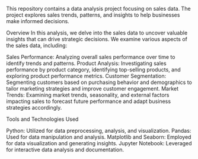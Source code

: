 This repository contains a data analysis project focusing on sales data. The project explores sales trends, patterns, and insights to help businesses make informed decisions.

Overview
In this analysis, we delve into the sales data to uncover valuable insights that can drive strategic decisions. We examine various aspects of the sales data, including:

Sales Performance: Analyzing overall sales performance over time to identify trends and patterns.
Product Analysis: Investigating sales performance by product category, identifying top-selling products, and exploring product performance metrics.
Customer Segmentation: Segmenting customers based on purchasing behavior and demographics to tailor marketing strategies and improve customer engagement.
Market Trends: Examining market trends, seasonality, and external factors impacting sales to forecast future performance and adapt business strategies accordingly.

Tools and Technologies Used

Python: Utilized for data preprocessing, analysis, and visualization.
Pandas: Used for data manipulation and analysis.
Matplotlib and Seaborn: Employed for data visualization and generating insights.
Jupyter Notebook: Leveraged for interactive data analysis and documentation.
